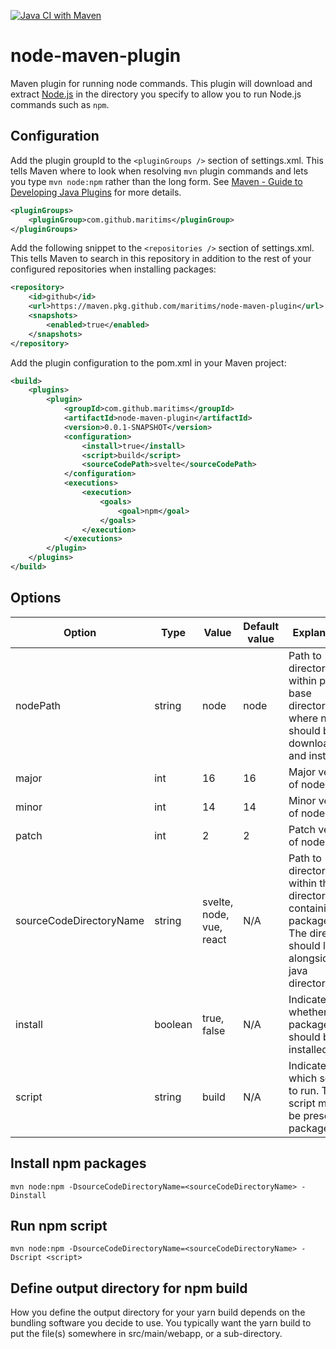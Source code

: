[![Java CI with Maven](https://github.com/Maritims/node-maven-plugin/actions/workflows/maven.yml/badge.svg)](https://github.com/Maritims/node-maven-plugin/actions/workflows/maven.yml)

# node-maven-plugin
Maven plugin for running node commands. This plugin will download and extract [Node.js](https://nodejs.dev/) in the directory you specify to allow you to run Node.js commands such as `npm`.  

## Configuration
Add the plugin groupId to the `<pluginGroups />` section of settings.xml. This tells Maven where to look when resolving `mvn` plugin commands and lets you type `mvn node:npm` rather than the long form.
See [Maven - Guide to Developing Java Plugins](https://maven.apache.org/guides/plugin/guide-java-plugin-development.html) for more details.
```xml
<pluginGroups>
    <pluginGroup>com.github.maritims</pluginGroup>
</pluginGroups>
```

Add the following snippet to the `<repositories />` section of settings.xml. This tells Maven to search in this repository in addition to the rest of your configured repositories when installing packages:
```xml
<repository>
    <id>github</id>
    <url>https://maven.pkg.github.com/maritims/node-maven-plugin</url>
    <snapshots>
        <enabled>true</enabled>
    </snapshots>
</repository>
```

Add the plugin configuration to the pom.xml in your Maven project:
```xml
<build>
    <plugins>
        <plugin>
            <groupId>com.github.maritims</groupId>
            <artifactId>node-maven-plugin</artifactId>
            <version>0.0.1-SNAPSHOT</version>
            <configuration>
                <install>true</install>
                <script>build</script>
                <sourceCodePath>svelte</sourceCodePath>
            </configuration>
            <executions>
                <execution>
                    <goals>
                        <goal>npm</goal>
                    </goals>
                </execution>
            </executions>
        </plugin>
    </plugins>
</build>
```

## Options
| Option                  | Type    | Value                    | Default value | Explanation                                                                                                                 |
|-------------------------|---------|--------------------------|---------------|-----------------------------------------------------------------------------------------------------------------------------|
| nodePath                | string  | node                     | node          | Path to directory within project base directory where node should be downloaded and installed.                              |
| major                   | int     | 16                       | 16            | Major version of node.                                                                                                      |
| minor                   | int     | 14                       | 14            | Minor version of node.                                                                                                      |
| patch                   | int     | 2                        | 2             | Patch version of node.                                                                                                      |
| sourceCodeDirectoryName | string  | svelte, node, vue, react | N/A           | Path to directory within the src directory containing package.json. The directory should live alongside the java directory. | 
| install                 | boolean | true, false              | N/A           | Indicates whether packages should be installed.                                                                             |
| script                  | string  | build                    | N/A           | Indicates which script to run. The script must be present in package.json.                                                  |

## Install npm packages
`mvn node:npm -DsourceCodeDirectoryName=<sourceCodeDirectoryName> -Dinstall`

## Run npm script
`mvn node:npm -DsourceCodeDirectoryName=<sourceCodeDirectoryName> -Dscript <script>`

## Define output directory for npm build
How you define the output directory for your yarn build depends on the bundling software you decide to use. You typically want the yarn build to put the file(s) somewhere in src/main/webapp, or a sub-directory.